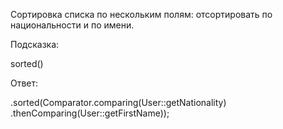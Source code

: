  Сортировка списка по нескольким полям:
 отсортировать по национальности и по имени.
 
Подсказка:
<div class="hint">
sorted()
</div>

Ответ:
<div class="hint">
.sorted(Comparator.comparing(User::getNationality)
.thenComparing(User::getFirstName));

</div>
